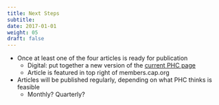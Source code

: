 ```yaml
---
title: Next Steps
subtitle: 
date: 2017-01-01
weight: 05
draft: false
---
```


* Once at least one of the four articles is ready for publication
    * Digital: put together a new version of the [current PHC page](http://www.cap.org/web/home/involved/council-committees/personalized-health-care-committee)
    * Article is featured in top right of members.cap.org
* Articles will be published regularly, depending on what PHC thinks is feasible
    * Monthly? Quarterly?
